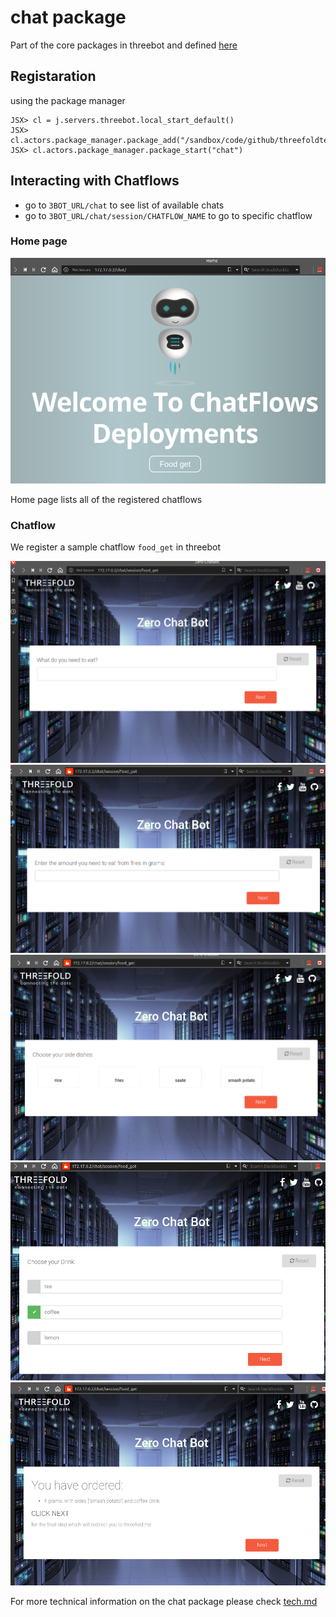 # chat package

Part of the core packages in threebot and defined [here](https://github.com/threefoldtech/jumpscaleX_threebot/blob/1c6764c8e1330c013588ec73912df25306336c5d/ThreeBotPackages/threebot/chat/README.md)

## Registaration

using the package manager
```
JSX> cl = j.servers.threebot.local_start_default()          
JSX> cl.actors.package_manager.package_add("/sandbox/code/github/threefoldtech/jumpscaleX_threebot/ThreeBotPackages/threebot/chat") 
JSX> cl.actors.package_manager.package_start("chat") 
```

## Interacting with Chatflows

- go to `3BOT_URL/chat` to see list of available chats
- go to `3BOT_URL/chat/session/CHATFLOW_NAME` to go to specific chatflow

### Home page
![Chat Home](../images/chat/chathome.png)

Home page lists all of the registered chatflows


### Chatflow

We register a sample chatflow `food_get` in threebot 

![Chat Flow1](../images/chat/chat1.png)
![Chat Flow2](../images/chat/chat2.png)
![Chat Flow3](../images/chat/chat3.png)
![Chat Flow4](../images/chat/chat4.png)
![Chat Flow5](../images/chat/chat5.png)


For more technical information on the chat package please check [tech.md](./tech.md)